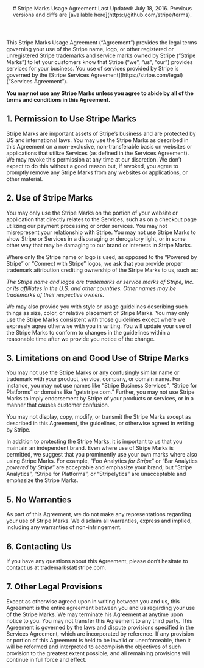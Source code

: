 <header id="tos">
# Stripe Marks Usage Agreement
Last Updated: July 18, 2016. Previous versions and diffs are [available here](https://github.com/stripe/terms).
</header>

<section id="details">
This Stripe Marks Usage Agreement (“Agreement”) provides the legal terms governing your use of the Stripe name, logo, or other registered or unregistered Stripe trademarks and service marks owned by Stripe (“Stripe Marks”) to let your customers know that Stripe (“we”, “us”, “our”) provides services for your business. You use of services provided by Stripe is governed by the [Stripe Services Agreement](https://stripe.com/legal) (“Services Agreement”).

**You may not use any Stripe Marks unless you agree to abide by all of the terms and conditions in this Agreement.**

## 1. Permission to Use Stripe Marks

Stripe Marks are important assets of Stripe’s business and are protected by US and international laws. You may use the Stripe Marks as described in this Agreement on a non-exclusive, non-transferable basis on websites or applications that utilize Services (as defined in the Services Agreement). We may revoke this permission at any time at our discretion. We don’t expect to do this without a good reason but, if revoked, you agree to promptly remove any Stripe Marks from any websites or applications, or other material.

## 2. Use of Stripe Marks

You may only use the Stripe Marks on the portion of your website or application that directly relates to the Services, such as on a checkout page utilizing our payment processing or order services. You may not misrepresent your relationship with Stripe. You may not use Stripe Marks to show Stripe or Services in a disparaging or derogatory light, or in some other way that may be damaging to our brand or interests in Stripe Marks.

Where only the Stripe name or logo is used, as opposed to the “Powered by Stripe” or “Connect with Stripe” logos, we ask that you provide proper trademark attribution crediting ownership of the Stripe Marks to us, such as:

_The Stripe name and logos are trademarks or service marks of Stripe, Inc. or its affiliates in the U.S. and other countries. Other names may be trademarks of their respective owners._

We may also provide you with style or usage guidelines describing such things as size, color, or relative placement of Stripe Marks. You may only use the Stripe Marks consistent with those guidelines except where we expressly agree otherwise with you in writing. You will update your use of the Stripe Marks to conform to changes in the guidelines within a reasonable time after we provide you notice of the change.

## 3. Limitations on and Good Use of Stripe Marks

You may not use the Stripe Marks or any confusingly similar name or trademark with your product, service, company, or domain name. For instance, you may not use names like “Stripe Business Services”, “Stripe for Platforms” or domains like “getstripe.com.” Further, you may not use Stripe Marks to imply endorsement by Stripe of your products or services, or in a manner that causes customer confusion.

You may not display, copy, modify, or transmit the Stripe Marks except as described in this Agreement, the guidelines, or otherwise agreed in writing by Stripe.

In addition to protecting the Stripe Marks, it is important to us that you maintain an independent brand. Even where use of Stripe Marks is permitted, we suggest that you prominently use your own marks where also using Stripe Marks. For example, “Foo Analytics _for Stripe_” or “Bar Analytics _powered by Stripe_” are acceptable and emphasize your brand; but “Stripe Analytics”, “Stripe for Platforms”, or “Stripelytics” are unacceptable and emphasize the Stripe Marks.

## 5. No Warranties

As part of this Agreement, we do not make any representations regarding your use of Stripe Marks. We disclaim all warranties, express and implied, including any warranties of non-infringement.

## 6. Contacting Us

If you have any questions about this Agreement, please don’t hesitate to contact us at trademarks(at)stripe.com.

## 7. Other Legal Provisions

Except as otherwise agreed upon in writing between you and us, this Agreement is the entire agreement between you and us regarding your use of the Stripe Marks. We may terminate his Agreement at anytime upon notice to you. You may not transfer this Agreement to any third party. This Agreement is governed by the laws and dispute provisions specified in the Services Agreement, which are incorporated by reference. If any provision or portion of this Agreement is held to be invalid or unenforceable, then it will be reformed and interpreted to accomplish the objectives of such provision to the greatest extent possible, and all remaining provisions will continue in full force and effect.
</section>
